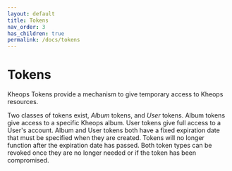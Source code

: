 ```yaml
---
layout: default
title: Tokens
nav_order: 3
has_children: true
permalink: /docs/tokens
---
```


# Tokens

Kheops Tokens provide a mechanism to give temporary access to Kheops resources.

Two classes of tokens exist, *Album* tokens, and *User* tokens. Album tokens give access to a specific Kheops album. User tokens give full access to a User's account. Album and User tokens both have a fixed expiration date that must be specified when they are created. Tokens will no longer function after the expiration date has passed. Both token types can be revoked once they are no longer needed or if the token has been compromised.
